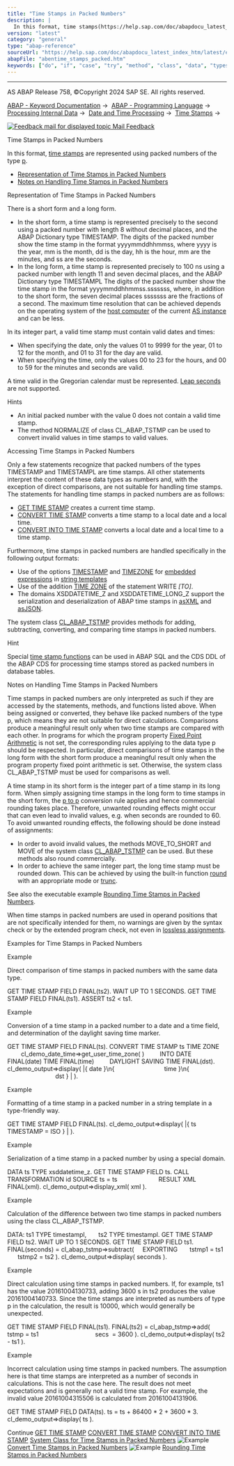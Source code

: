 ```yaml
---
title: "Time Stamps in Packed Numbers"
description: |
  In this format, time stamps(https://help.sap.com/doc/abapdocu_latest_index_htm/latest/en-US/abentime_stamp_glosry.htm 'Glossary Entry') are represented using packed numbers of the type p(https://help.sap.com/doc/abapdocu_latest_index_htm/latest/en-US/abenbuiltin_types_numeric.htm). -   Represen
version: "latest"
category: "general"
type: "abap-reference"
sourceUrl: "https://help.sap.com/doc/abapdocu_latest_index_htm/latest/en-US/abentime_stamps_packed.htm"
abapFile: "abentime_stamps_packed.htm"
keywords: ["do", "if", "case", "try", "method", "class", "data", "types", "abentime", "stamps", "packed"]
---
```


* * *

AS ABAP Release 758, ©Copyright 2024 SAP SE. All rights reserved.

[ABAP - Keyword Documentation](https://help.sap.com/doc/abapdocu_latest_index_htm/latest/en-US/abenabap.htm) →  [ABAP - Programming Language](https://help.sap.com/doc/abapdocu_latest_index_htm/latest/en-US/abenabap_reference.htm) →  [Processing Internal Data](https://help.sap.com/doc/abapdocu_latest_index_htm/latest/en-US/abenabap_data_working.htm) →  [Date and Time Processing](https://help.sap.com/doc/abapdocu_latest_index_htm/latest/en-US/abendate_time_processing.htm) →  [Time Stamps](https://help.sap.com/doc/abapdocu_latest_index_htm/latest/en-US/abentime_stamps.htm) → 

 [![](Mail.gif?object=Mail.gif "Feedback mail for displayed topic") Mail Feedback](mailto:f1_help@sap.com?subject=Feedback%20on%20ABAP%20Documentation&body=Document:%20Time%20Stamps%20in%20Packed%20Numbers%2C%20ABENTIME_STAMPS_PACKED%2C%20758%0D%0A%0D%0AError:%0D%0A%0D%0A%0D%0A%0D%0ASuggestion%20for%20improvement:)

Time Stamps in Packed Numbers

In this format, [time stamps](https://help.sap.com/doc/abapdocu_latest_index_htm/latest/en-US/abentime_stamp_glosry.htm "Glossary Entry") are represented using packed numbers of the type [p](https://help.sap.com/doc/abapdocu_latest_index_htm/latest/en-US/abenbuiltin_types_numeric.htm).

-   [Representation of Time Stamps in Packed Numbers](#abentime-stamps-packed-1-------accessing-time-stamps-in-packed-numbers---@ITOC@@ABENTIME_STAMPS_PACKED_2)
-   [Notes on Handling Time Stamps in Packed Numbers](#abentime-stamps-packed-3-------examples-for-time-stamps-in-packed-numbers---@ITOC@@ABENTIME_STAMPS_PACKED_4)

Representation of Time Stamps in Packed Numbers   

There is a short form and a long form.

-   In the short form, a time stamp is represented precisely to the second using a packed number with length 8 without decimal places, and the ABAP Dictionary type TIMESTAMP. The digits of the packed number show the time stamp in the format yyyymmddhhmmss, where yyyy is the year, mm is the month, dd is the day, hh is the hour, mm are the minutes, and ss are the seconds.
-   In the long form, a time stamp is represented precisely to 100 ns using a packed number with length 11 and seven decimal places, and the ABAP Dictionary type TIMESTAMPL The digits of the packed number show the time stamp in the format yyyymmddhhmmss.sssssss, where, in addition to the short form, the seven decimal places sssssss are the fractions of a second. The maximum time resolution that can be achieved depends on the operating system of the [host computer](https://help.sap.com/doc/abapdocu_latest_index_htm/latest/en-US/abenhost_computer_glosry.htm "Glossary Entry") of the current [AS instance](https://help.sap.com/doc/abapdocu_latest_index_htm/latest/en-US/abenas_instance_glosry.htm "Glossary Entry") and can be less.

In its integer part, a valid time stamp must contain valid dates and times:

-   When specifying the date, only the values 01 to 9999 for the year, 01 to 12 for the month, and 01 to 31 for the day are valid.
-   When specifying the time, only the values 00 to 23 for the hours, and 00 to 59 for the minutes and seconds are valid.

A time valid in the Gregorian calendar must be represented. [Leap seconds](https://help.sap.com/doc/abapdocu_latest_index_htm/latest/en-US/abenleap_second_glosry.htm "Glossary Entry") are not supported.

Hints

-   An initial packed number with the value 0 does not contain a valid time stamp.
-   The method NORMALIZE of class CL\_ABAP\_TSTMP can be used to convert invalid values in time stamps to valid values.

Accessing Time Stamps in Packed Numbers   

Only a few statements recognize that packed numbers of the types TIMESTAMP and TIMESTAMPL are time stamps. All other statements interpret the content of these data types as numbers and, with the exception of direct comparisons, are not suitable for handling time stamps. The statements for handling time stamps in packed numbers are as follows:

-   [GET TIME STAMP](https://help.sap.com/doc/abapdocu_latest_index_htm/latest/en-US/abapget_time-stamp.htm) creates a current time stamp.
-   [CONVERT TIME STAMP](https://help.sap.com/doc/abapdocu_latest_index_htm/latest/en-US/abapconvert_time-stamp.htm) converts a time stamp to a local date and a local time.
-   [CONVERT INTO TIME STAMP](https://help.sap.com/doc/abapdocu_latest_index_htm/latest/en-US/abapconvert_date_time-stamp.htm) converts a local date and a local time to a time stamp.

Furthermore, time stamps in packed numbers are handled specifically in the following output formats:

-   Use of the options [TIMESTAMP](https://help.sap.com/doc/abapdocu_latest_index_htm/latest/en-US/abapcompute_string_format_options.htm) and [TIMEZONE](https://help.sap.com/doc/abapdocu_latest_index_htm/latest/en-US/abapcompute_string_format_options.htm) for [embedded expressions](https://help.sap.com/doc/abapdocu_latest_index_htm/latest/en-US/abenstring_templates_expressions.htm) in [string templates](https://help.sap.com/doc/abapdocu_latest_index_htm/latest/en-US/abenstring_templates.htm)
-   Use of the addition [TIME ZONE](https://help.sap.com/doc/abapdocu_latest_index_htm/latest/en-US/abapwrite_to_options.htm) of the statement WRITE *\[*TO*\]*.
-   The domains XSDDATETIME\_Z and XSDDATETIME\_LONG\_Z support the serialization and deserialization of ABAP time stamps in [asXML](https://help.sap.com/doc/abapdocu_latest_index_htm/latest/en-US/abenabap_xslt_asxml_schema.htm) and [asJSON](https://help.sap.com/doc/abapdocu_latest_index_htm/latest/en-US/abenabap_asjson_schema.htm).

The system class [CL\_ABAP\_TSTMP](https://help.sap.com/doc/abapdocu_latest_index_htm/latest/en-US/abencl_abap_tstmp.htm) provides methods for adding, subtracting, converting, and comparing time stamps in packed numbers.

Hint

Special [time stamp functions](https://help.sap.com/doc/abapdocu_latest_index_htm/latest/en-US/abenabap_cds_glosry.htm "Glossary Entry") can be used in ABAP SQL and the CDS DDL of the ABAP CDS for processing time stamps stored as packed numbers in database tables.

Notes on Handling Time Stamps in Packed Numbers   

Time stamps in packed numbers are only interpreted as such if they are accessed by the statements, methods, and functions listed above. When being assigned or converted, they behave like packed numbers of the type p, which means they are not suitable for direct calculations. Comparisons produce a meaningful result only when two time stamps are compared with each other. In programs for which the program property [Fixed Point Arithmetic](https://help.sap.com/doc/abapdocu_latest_index_htm/latest/en-US/abenfixed_point_arithmetic_glosry.htm "Glossary Entry") is not set, the corresponding rules applying to the data type p should be respected. In particular, direct comparisons of time stamps in the long form with the short form produce a meaningful result only when the program property fixed point arithmetic is set. Otherwise, the system class CL\_ABAP\_TSTMP must be used for comparisons as well.

A time stamp in its short form is the integer part of a time stamp in its long form. When simply assigning time stamps in the long form to time stamps in the short form, the [p to p](abenconversion_type_p.htm#@@ITOC@@ABENCONVERSION_TYPE_P_1) conversion rule applies and hence commercial rounding takes place. Therefore, unwanted rounding effects might occur that can even lead to invalid values, e.g. when seconds are rounded to 60. To avoid unwanted rounding effects, the following should be done instead of assignments:

-   In order to avoid invalid values, the methods MOVE\_TO\_SHORT and MOVE of the system class [CL\_ABAP\_TSTMP](https://help.sap.com/doc/abapdocu_latest_index_htm/latest/en-US/abencl_abap_tstmp.htm) can be used. But these methods also round commercially.
-   In order to achieve the same integer part, the long time stamp must be rounded down. This can be achieved by using the built-in function [round](https://help.sap.com/doc/abapdocu_latest_index_htm/latest/en-US/abendec_floating_point_functions.htm) with an appropriate mode or [trunc](https://help.sap.com/doc/abapdocu_latest_index_htm/latest/en-US/abennumerical_functions.htm).

See also the executable example [Rounding Time Stamps in Packed Numbers](https://help.sap.com/doc/abapdocu_latest_index_htm/latest/en-US/abenround_time_stamp_abexa.htm).

When time stamps in packed numbers are used in operand positions that are not specifically intended for them, no warnings are given by the syntax check or by the extended program check, not even in [lossless assignments](https://help.sap.com/doc/abapdocu_latest_index_htm/latest/en-US/abenlossless_assignment_glosry.htm "Glossary Entry").

Examples for Time Stamps in Packed Numbers   

Example

Direct comparison of time stamps in packed numbers with the same data type.

GET TIME STAMP FIELD FINAL(ts2).
WAIT UP TO 1 SECONDS.
GET TIME STAMP FIELD FINAL(ts1).
ASSERT ts2 < ts1.

Example

Conversion of a time stamp in a packed number to a date and a time field, and determination of the daylight saving time marker.

GET TIME STAMP FIELD FINAL(ts).
CONVERT TIME STAMP ts TIME ZONE
        cl\_demo\_date\_time=>get\_user\_time\_zone( )
        INTO DATE FINAL(date) TIME FINAL(time)
        DAYLIGHT SAVING TIME FINAL(dst).
cl\_demo\_output=>display( |{ date }\\n{
                            time }\\n{
                            dst } | ).

Example

Formatting of a time stamp in a packed number in a string template in a type-friendly way.

GET TIME STAMP FIELD FINAL(ts).
cl\_demo\_output=>display( |{ ts TIMESTAMP = ISO } | ).

Example

Serialization of a time stamp in a packed number by using a special domain.

DATA ts TYPE xsddatetime\_z.
GET TIME STAMP FIELD ts.
CALL TRANSFORMATION id SOURCE ts = ts
                       RESULT XML FINAL(xml).
cl\_demo\_output=>display\_xml( xml ).

Example

Calculation of the difference between two time stamps in packed numbers using the class CL\_ABAP\_TSTMP.

DATA: ts1 TYPE timestampl,
      ts2 TYPE timestampl.
GET TIME STAMP FIELD ts2.
WAIT UP TO 1 SECONDS.
GET TIME STAMP FIELD ts1.
FINAL(seconds) = cl\_abap\_tstmp=>subtract(
    EXPORTING
      tstmp1 = ts1
      tstmp2 = ts2 ).
cl\_demo\_output=>display( seconds ).

Example

Direct calculation using time stamps in packed numbers. If, for example, ts1 has the value 20161004130733, adding 3600 s in ts2 produces the value 20161004140733. Since the time stamps are interpreted as numbers of type p in the calculation, the result is 10000, which would generally be unexpected.

GET TIME STAMP FIELD FINAL(ts1).
FINAL(ts2) = cl\_abap\_tstmp=>add( tstmp = ts1
                                secs  = 3600 ).
cl\_demo\_output=>display( ts2 - ts1 ).

Example

Incorrect calculation using time stamps in packed numbers. The assumption here is that time stamps are interpreted as a number of seconds in calculations. This is not the case here. The result does not meet expectations and is generally not a valid time stamp. For example, the invalid value 20161004315506 is calculated from 20161004131906.

GET TIME STAMP FIELD DATA(ts).
ts = ts + 86400 \* 2 + 3600 \* 3.
cl\_demo\_output=>display( ts ).

Continue
[GET TIME STAMP](https://help.sap.com/doc/abapdocu_latest_index_htm/latest/en-US/abapget_time-stamp.htm)
[CONVERT TIME STAMP](https://help.sap.com/doc/abapdocu_latest_index_htm/latest/en-US/abapconvert_time-stamp.htm)
[CONVERT INTO TIME STAMP](https://help.sap.com/doc/abapdocu_latest_index_htm/latest/en-US/abapconvert_date_time-stamp.htm)
[System Class for Time Stamps in Packed Numbers](https://help.sap.com/doc/abapdocu_latest_index_htm/latest/en-US/abencl_abap_tstmp.htm)
![Example](exa.gif "Example") [Convert Time Stamps in Packed Numbers](https://help.sap.com/doc/abapdocu_latest_index_htm/latest/en-US/abenconvert_time_stamp_abexa.htm)
![Example](exa.gif "Example") [Rounding Time Stamps in Packed Numbers](https://help.sap.com/doc/abapdocu_latest_index_htm/latest/en-US/abenround_time_stamp_abexa.htm)